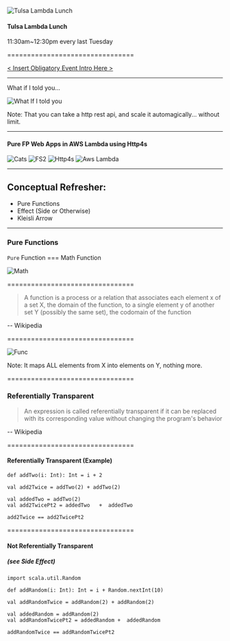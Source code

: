 ![Tulsa Lambda Lunch](https://secure.meetupstatic.com/photos/event/5/1/3/7/600_458660791.jpeg)
<!-- .element: height="400px" -->

#### Tulsa Lambda Lunch

11:30am~12:30pm every last Tuesday

================================

[< Insert Obligatory Event Intro Here >](https://github.com/techlahoma/Event-Intro)

--------------------------------

What if I told you...

![What If I told you](/images/whatif.gif) <!-- .element: class="fragment fade-out" data-fragment-index="1" -->

Note:
That you can take a http rest api, and scale it automagically...
without limit.

--------------------------------

#### Pure FP Web Apps in AWS Lambda using Http4s

![Cats](https://typelevel.org/cats/img/cats-logo.svg)  <!-- .element: height="150px"-->
![FS2](https://user-images.githubusercontent.com/118078/50014823-04c38d00-ff93-11e8-9b46-088f72555c07.png) <!-- .element: height="150px"-->
![Http4s](https://http4s.org/images/http4s-logo.svg) <!-- .element: height="150px"-->
![Aws Lambda](/images/AWS-Lambda.png) <!-- .element: height="150px"-->

--------------------------------

## Conceptual Refresher:

- Pure Functions
- Effect (Side or Otherwise)
- Kleisli  Arrow

--------------------------------

### Pure Functions

`Pure` Function  === Math Function

![Math](https://upload.wikimedia.org/wikipedia/commons/3/3b/Function_machine2.svg) <!-- .element: style="background-color:#ffffffff;" -->

================================

> A function is a process or a relation that associates each element x of a set X, the domain of the function, to a single element y of another set Y (possibly the same set), the codomain of the function

-- Wikipedia

================================

![Func](https://upload.wikimedia.org/wikipedia/commons/d/df/Function_color_example_3.svg) <!-- .element: style="background-color:#ffffffff;" -->

Note:
It maps ALL elements from X into elements on Y, nothing more.

================================

### Referentially Transparent

>  An expression is called referentially transparent if it can be replaced with its corresponding value without changing the program's behavior

-- Wikipedia

================================

#### Referentially Transparent (Example)

```tut
def addTwo(i: Int): Int = i + 2

val add2Twice = addTwo(2) + addTwo(2)

val addedTwo = addTwo(2)
val add2TwicePt2 = addedTwo   +  addedTwo

add2Twice == add2TwicePt2
```

================================

#### Not Referentially Transparent
##### (see Side Effect)

```tut:invisible
import scala.util.Random
```
```tut
def addRandom(i: Int): Int = i + Random.nextInt(10)

val addRandomTwice = addRandom(2) + addRandom(2)

val addedRandom = addRandom(2)
val addRandomTwicePt2 = addedRandom +  addedRandom

addRandomTwice == addRandomTwicePt2
```
